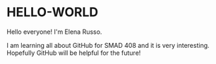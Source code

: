 # HELLO-WORLD

Hello everyone! I'm Elena Russo.

I am learning all about GitHub for SMAD 408 and it is very interesting.
Hopefully GitHub will be helpful for the future!
